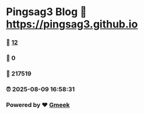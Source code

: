 # Pingsag3 Blog :link: https://pingsag3.github.io 
### :page_facing_up: [12](https://pingsag3.github.io/tag.html) 
### :speech_balloon: 0 
### :hibiscus: 217519 
### :alarm_clock: 2025-08-09 16:58:31 
### Powered by :heart: [Gmeek](https://github.com/Meekdai/Gmeek)
